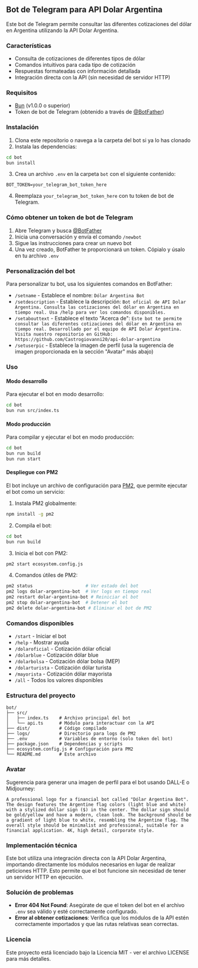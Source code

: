 ## Bot de Telegram para API Dolar Argentina

Este bot de Telegram permite consultar las diferentes cotizaciones del dólar en Argentina utilizando la API Dolar Argentina.

### Características

- Consulta de cotizaciones de diferentes tipos de dólar
- Comandos intuitivos para cada tipo de cotización
- Respuestas formateadas con información detallada
- Integración directa con la API (sin necesidad de servidor HTTP)

### Requisitos

- [Bun](https://bun.sh/) (v1.0.0 o superior)
- Token de bot de Telegram (obtenido a través de [@BotFather](https://t.me/BotFather))

### Instalación

1. Clona este repositorio o navega a la carpeta del bot si ya lo has clonado
2. Instala las dependencias:

```bash
cd bot
bun install
```

3. Crea un archivo `.env` en la carpeta `bot` con el siguiente contenido:

```
BOT_TOKEN=your_telegram_bot_token_here
```

4. Reemplaza `your_telegram_bot_token_here` con tu token de bot de Telegram.

### Cómo obtener un token de bot de Telegram

1. Abre Telegram y busca [@BotFather](https://t.me/BotFather)
2. Inicia una conversación y envía el comando `/newbot`
3. Sigue las instrucciones para crear un nuevo bot
4. Una vez creado, BotFather te proporcionará un token. Cópialo y úsalo en tu archivo `.env`

### Personalización del bot

Para personalizar tu bot, usa los siguientes comandos en BotFather:

- `/setname` - Establece el nombre: `Dólar Argentina Bot`
- `/setdescription` - Establece la descripción: `Bot oficial de API Dolar Argentina. Consulta las cotizaciones del dólar en Argentina en tiempo real. Usa /help para ver los comandos disponibles.`
- `/setabouttext` - Establece el texto "Acerca de": `Este bot te permite consultar las diferentes cotizaciones del dólar en Argentina en tiempo real. Desarrollado por el equipo de API Dolar Argentina. Visita nuestro repositorio en GitHub: https://github.com/Castrogiovanni20/api-dolar-argentina`
- `/setuserpic` - Establece la imagen de perfil (usa la sugerencia de imagen proporcionada en la sección "Avatar" más abajo)

### Uso

#### Modo desarrollo

Para ejecutar el bot en modo desarrollo:

```bash
cd bot
bun run src/index.ts
```

#### Modo producción

Para compilar y ejecutar el bot en modo producción:

```bash
cd bot
bun run build
bun run start
```

#### Despliegue con PM2

El bot incluye un archivo de configuración para [PM2](https://pm2.keymetrics.io/), que permite ejecutar el bot como un servicio:

1. Instala PM2 globalmente:

```bash
npm install -g pm2
```

2. Compila el bot:

```bash
cd bot
bun run build
```

3. Inicia el bot con PM2:

```bash
pm2 start ecosystem.config.js
```

4. Comandos útiles de PM2:

```bash
pm2 status                    # Ver estado del bot
pm2 logs dolar-argentina-bot  # Ver logs en tiempo real
pm2 restart dolar-argentina-bot # Reiniciar el bot
pm2 stop dolar-argentina-bot  # Detener el bot
pm2 delete dolar-argentina-bot # Eliminar el bot de PM2
```

### Comandos disponibles

- `/start` - Iniciar el bot
- `/help` - Mostrar ayuda
- `/dolaroficial` - Cotización dólar oficial
- `/dolarblue` - Cotización dólar blue
- `/dolarbolsa` - Cotización dólar bolsa (MEP)
- `/dolarturista` - Cotización dólar turista
- `/mayorista` - Cotización dólar mayorista
- `/all` - Todos los valores disponibles

### Estructura del proyecto

```
bot/
├── src/
│   ├── index.ts    # Archivo principal del bot
│   └── api.ts      # Módulo para interactuar con la API
├── dist/           # Código compilado
├── logs/           # Directorio para logs de PM2
├── .env            # Variables de entorno (solo token del bot)
├── package.json    # Dependencias y scripts
├── ecosystem.config.js # Configuración para PM2
└── README.md       # Este archivo
```

### Avatar

Sugerencia para generar una imagen de perfil para el bot usando DALL-E o Midjourney:

```
A professional logo for a financial bot called "Dólar Argentina Bot". The design features the Argentine flag colors (light blue and white) with a stylized dollar sign ($) in the center. The dollar sign should be gold/yellow and have a modern, clean look. The background should be a gradient of light blue to white, resembling the Argentine flag. The overall style should be minimalist and professional, suitable for a financial application. 4K, high detail, corporate style.
```

### Implementación técnica

Este bot utiliza una integración directa con la API Dolar Argentina, importando directamente los módulos necesarios en lugar de realizar peticiones HTTP. Esto permite que el bot funcione sin necesidad de tener un servidor HTTP en ejecución.

### Solución de problemas

- **Error 404 Not Found**: Asegúrate de que el token del bot en el archivo `.env` sea válido y esté correctamente configurado.
- **Error al obtener cotizaciones**: Verifica que los módulos de la API estén correctamente importados y que las rutas relativas sean correctas.

### Licencia

Este proyecto está licenciado bajo la Licencia MIT - ver el archivo LICENSE para más detalles. 